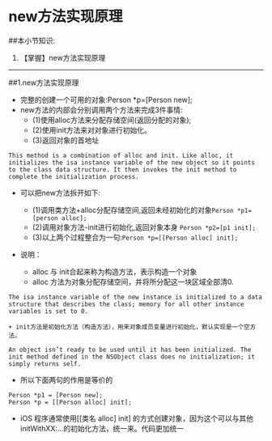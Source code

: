 # new方法实现原理
##本小节知识:
1. 【掌握】new方法实现原理

---

##1.new方法实现原理
- 完整的创建一个可用的对象:Person *p=[Person new];
- new方法的内部会分别调用两个方法来完成3件事情:
    + (1)使用alloc方法来分配存储空间(返回分配的对象);
    + (2)使用init方法来对对象进行初始化。
    + (3)返回对象的首地址

```objc
This method is a combination of alloc and init. Like alloc, it initializes the isa instance variable of the new object so it points to the class data structure. It then invokes the init method to complete the initialization process.
```

- 可以把new方法拆开如下:
    + (1)调用类方法+alloc分配存储空间,返回未经初始化的对象```Person *p1=[person alloc];```
    + (2)调用对象方法-init进行初始化,返回对象本身
```Person *p2=[p1 init];```
    + (3)以上两个过程整合为一句:```Person *p=[[Person alloc] init];```

- 说明：
    + alloc 与 init合起来称为构造方法，表示构造一个对象
    + alloc 方法为对象分配存储空间，并将所分配这一块区域全部清0.
```objc
The isa instance variable of the new instance is initialized to a data structure that describes the class; memory for all other instance variables is set to 0.
```
    + init方法是初始化方法（构造方法），用来对象成员变量进行初始化，默认实现是一个空方法。
```
An object isn’t ready to be used until it has been initialized. The init method defined in the NSObject class does no initialization; it simply returns self.
```

- 所以下面两句的作用是等价的
```objc
Person *p1 = [Person new];
Person *p = [[Person alloc] init];
```
- iOS 程序通常使用[[类名 alloc] init] 的方式创建对象，因为这个可以与其他initWithXX:...的初始化方法，统一来。代码更加统一


